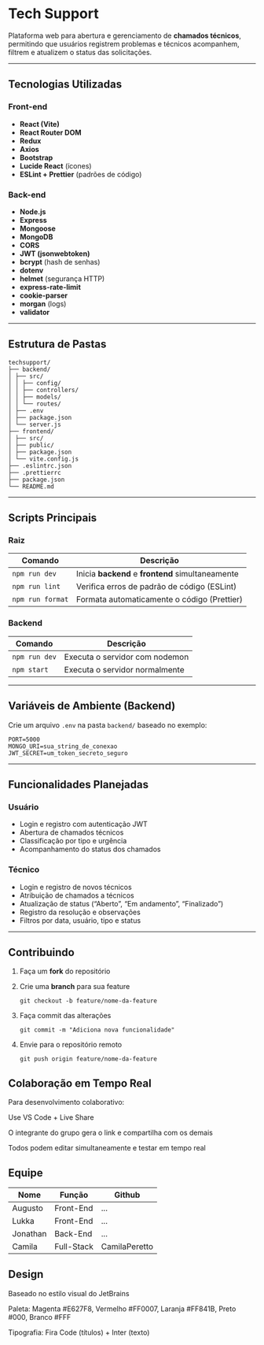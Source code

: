 # Tech Support

Plataforma web para abertura e gerenciamento de **chamados técnicos**, permitindo que usuários registrem problemas e técnicos acompanhem, filtrem e atualizem o status das solicitações.

---

##  Tecnologias Utilizadas

###  Front-end
- **React (Vite)**
- **React Router DOM**
- **Redux**
- **Axios**
- **Bootstrap**
- **Lucide React** (ícones)
- **ESLint + Prettier** (padrões de código)

###  Back-end
- **Node.js**
- **Express**
- **Mongoose**
- **MongoDB**
- **CORS**
- **JWT (jsonwebtoken)**
- **bcrypt** (hash de senhas)
- **dotenv**
- **helmet** (segurança HTTP)
- **express-rate-limit**
- **cookie-parser**
- **morgan** (logs)
- **validator**

---

##  Estrutura de Pastas
```
techsupport/
├── backend/
│ ├── src/
│ │ ├── config/
│ │ ├── controllers/
│ │ ├── models/
│ │ └── routes/
│ ├── .env
│ ├── package.json
│ └── server.js
├── frontend/
│ ├── src/
│ ├── public/
│ ├── package.json
│ └── vite.config.js
├── .eslintrc.json
├── .prettierrc
├── package.json
└── README.md
```
---

##  Scripts Principais

### Raiz
| Comando | Descrição |
|----------|------------|
| `npm run dev` | Inicia **backend** e **frontend** simultaneamente |
| `npm run lint` | Verifica erros de padrão de código (ESLint) |
| `npm run format` | Formata automaticamente o código (Prettier) |

### Backend
| Comando | Descrição |
|----------|------------|
| `npm run dev` | Executa o servidor com nodemon |
| `npm start` | Executa o servidor normalmente |

---

##  Variáveis de Ambiente (Backend)

Crie um arquivo `.env` na pasta `backend/` baseado no exemplo:
```
PORT=5000
MONGO_URI=sua_string_de_conexao
JWT_SECRET=um_token_secreto_seguro
```
---

##  Funcionalidades Planejadas

###  Usuário
- Login e registro com autenticação JWT  
- Abertura de chamados técnicos  
- Classificação por tipo e urgência  
- Acompanhamento do status dos chamados  

###  Técnico
- Login e registro de novos técnicos  
- Atribuição de chamados a técnicos  
- Atualização de status (“Aberto”, “Em andamento”, “Finalizado”)  
- Registro da resolução e observações  
- Filtros por data, usuário, tipo e status  

---

##  Contribuindo

1. Faça um **fork** do repositório  
2. Crie uma **branch** para sua feature  
   ```
   git checkout -b feature/nome-da-feature
   ```

3. Faça commit das alterações
    ```
    git commit -m "Adiciona nova funcionalidade"
    ```

4. Envie para o repositório remoto
    ```
    git push origin feature/nome-da-feature
    ```

## Colaboração em Tempo Real
Para desenvolvimento colaborativo:

Use VS Code + Live Share

O integrante do grupo gera o link e compartilha com os demais

Todos podem editar simultaneamente e testar em tempo real

## Equipe

| Nome | Função | Github
|----------|------------|------------|
| Augusto | Front-End | ... |
| Lukka | Front-End | ... |
| Jonathan | Back-End | ... |
| Camila | Full-Stack | CamilaPeretto |

## Design
Baseado no estilo visual do JetBrains

Paleta: Magenta #E627F8, Vermelho #FF0007, Laranja #FF841B, Preto #000, Branco #FFF

Tipografia: Fira Code (títulos) + Inter (texto)